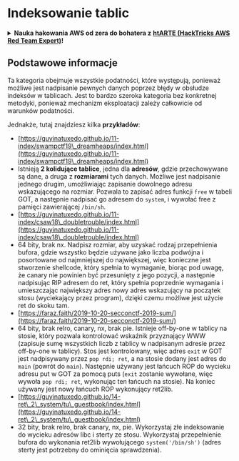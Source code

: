 # Indeksowanie tablic

<details>

<summary><strong>Nauka hakowania AWS od zera do bohatera z</strong> <a href="https://training.hacktricks.xyz/courses/arte"><strong>htARTE (HackTricks AWS Red Team Expert)</strong></a><strong>!</strong></summary>

Inne sposoby wsparcia HackTricks:

* Jeśli chcesz zobaczyć swoją **firmę reklamowaną w HackTricks** lub **pobrać HackTricks w formacie PDF**, sprawdź [**PLANY SUBSKRYPCYJNE**](https://github.com/sponsors/carlospolop)!
* Zdobądź [**oficjalne gadżety PEASS & HackTricks**](https://peass.creator-spring.com)
* Odkryj [**Rodzinę PEASS**](https://opensea.io/collection/the-peass-family), naszą kolekcję ekskluzywnych [**NFT**](https://opensea.io/collection/the-peass-family)
* **Dołącz do** 💬 [**grupy Discord**](https://discord.gg/hRep4RUj7f) lub [**grupy telegramowej**](https://t.me/peass) lub **śledź** nas na **Twitterze** 🐦 [**@hacktricks\_live**](https://twitter.com/hacktricks\_live)**.**
* **Podziel się swoimi sztuczkami hakowania, przesyłając PR-y do** [**HackTricks**](https://github.com/carlospolop/hacktricks) i [**HackTricks Cloud**](https://github.com/carlospolop/hacktricks-cloud).

</details>

## Podstawowe informacje

Ta kategoria obejmuje wszystkie podatności, które występują, ponieważ możliwe jest nadpisanie pewnych danych poprzez błędy w obsłudze indeksów w tablicach. Jest to bardzo szeroka kategoria bez konkretnej metodyki, ponieważ mechanizm eksploatacji zależy całkowicie od warunków podatności.

Jednakże, tutaj znajdziesz kilka **przykładów**:

* [https://guyinatuxedo.github.io/11-index/swampctf19\_dreamheaps/index.html](https://guyinatuxedo.github.io/11-index/swampctf19\_dreamheaps/index.html)
* Istnieją **2 kolidujące tablice**, jedna dla **adresów**, gdzie przechowywane są dane, a druga z **rozmiarami** tych danych. Możliwe jest nadpisanie jednego drugim, umożliwiając zapisanie dowolnego adresu wskazującego na rozmiar. Pozwala to zapisać adres funkcji `free` w tabeli GOT, a następnie nadpisać go adresem do `system`, i wywołać free z pamięci zawierającej `/bin/sh`.
* [https://guyinatuxedo.github.io/11-index/csaw18\_doubletrouble/index.html](https://guyinatuxedo.github.io/11-index/csaw18\_doubletrouble/index.html)
* 64 bity, brak nx. Nadpisz rozmiar, aby uzyskać rodzaj przepełnienia bufora, gdzie wszystko będzie używane jako liczba podwójna i posortowane od najmniejszej do największej, więc konieczne jest stworzenie shellcode, który spełnia to wymaganie, biorąc pod uwagę, że canary nie powinien być przesunięty z jego pozycji, a następnie nadpisując RIP adresem do ret, który spełnia poprzednie wymagania i umieszczając największy adres nowy adres wskazujący na początek stosu (wyciekający przez program), dzięki czemu możliwe jest użycie ret do skoku tam.
* [https://faraz.faith/2019-10-20-secconctf-2019-sum/](https://faraz.faith/2019-10-20-secconctf-2019-sum/)
* 64 bity, brak relro, canary, nx, brak pie. Istnieje off-by-one w tablicy na stosie, który pozwala kontrolować wskaźnik przyznający WWW (zapisuje sumę wszystkich liczb z tablicy w nadpisanym adresie przez off-by-one w tablicy). Stos jest kontrolowany, więc adres `exit` w GOT jest nadpisywany przez `pop rdi; ret`, a na stosie dodany jest adres do `main` (powrót do `main`). Następnie używany jest łańcuch ROP do wycieku adresu put w GOT za pomocą puts (`exit` zostanie wywołane, więc wywoła `pop rdi; ret`, wykonując ten łańcuch na stosie). Na koniec używany jest nowy łańcuch ROP wykonujący ret2lib.
* [https://guyinatuxedo.github.io/14-ret\_2\_system/tu\_guestbook/index.html](https://guyinatuxedo.github.io/14-ret\_2\_system/tu\_guestbook/index.html)
* 32 bity, brak relro, brak canary, nx, pie. Wykorzystaj złe indeksowanie do wycieku adresów libc i sterty ze stosu. Wykorzystaj przepełnienie bufora do wykonania ret2lib wywołującego `system('/bin/sh')` (adres sterty jest potrzebny do ominięcia sprawdzenia).
